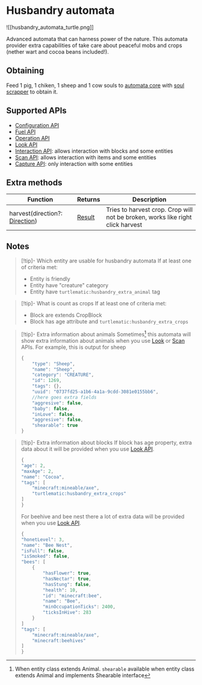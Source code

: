 # Husbandry automata

<span class="describeimg">![[husbandry_automata_turtle.png]]</span>

Advanced automata that can harness power of the nature. This automata provider extra capabilities of take care about peaceful mobs and crops (nether wart and cocoa beans included!).

## Obtaining

Feed 1 pig, 1 chiken, 1 sheep and 1 cow souls to [automata core](automata.md) with [soul scrapper](soul_scrapper.md) to obtain it.

## Supported APIs

- [Configuration API](configuration.md)
- [Fuel API](fuel.md)
- [Operation API](operation.md)
- [Look API](look.md)
- [Interaction API](interaction.md): allows interaction with blocks and some entities
- [Scan API](scan.md): allows interaction with items and some entities
- [Capture API](capture.md): only interaction with some entities

## Extra methods

| Function                                          | Returns | Description                                                                                                     |
|---------------------------------------------------|---------|-----------------------------------------------------------------------------------------------------------------|
| harvest(direction?: [Direction](introduction.md#direction))                                            | [Result](introduction.md#result)  | Tries to harvest crop. Crop will not be broken, works like right click harvest      |

## Notes

> [!tip]- Which entity are usable for husbandry automata
> If at least one of criteria met:
> - Entity is friendly
> - Entity have "creature" category
> - Entity have `turtlematic:husbandry_extra_animal` tag

> [!tip]- What is count as crops
> If at least one of criteria met:
> - Block are extends CropBlock
> - Block has age attribute and `turtlematic:husbandry_extra_crops`

> [!tip]- Extra information about animals
> Sometimes[^1] this automata will show extra information about animals when you use [Look](look.md) or [Scan](scan.md) APIs. For example, this is output for sheep
> 
> ```javascript
> {
>     "type": "Sheep",
>     "name": "Sheep",
>     "category": "CREATURE",
>     "id": 1269,
>     "tags": {},
>     "uuid": "0737fd25-a1b6-4a1a-9cdd-3081e0155bb6",
>     //here goes extra fields
>     "aggresive": false,
>     "baby": false,
>     "inLove": false,
>     "aggresive": false,
>     "shearable": true
> }
> ```

> [!tip]- Extra information about blocks
> If block has age property, extra data about it will be provided when you use [Look API](look.md).
> 
> ```javascript
> {
> "age": 2,
> "maxAge": 2,
> "name": "Cocoa",
> "tags": [
>     "minecraft:mineable/axe",
>     "turtlematic:husbandry_extra_crops"
> ]
> }
> ```
> 
> For beehive and bee nest there a lot of extra data will be provided when you use [Look API](look.md).
> 
> ```javascript
> {
> "honetLevel": 3,
> "name": "Bee Nest",
> "isFull": false,
> "isSmoked": false,
> "bees": [
>     {
>         "hasFlower": true,
>         "hasNectar": true,
>         "hasStung": false,
>         "health": 10,
>         "id": "minecraft:bee",
>         "name": "Bee",
>         "minOccupationTicks": 2400,
>         "ticksInHive": 283
>     }
> ]
> "tags": [
>     "minecraft:mineable/axe",
>     "minecraft:beehives"
> ]
> }
> ```

[^1]: When entity class extends Animal. `shearable` available when entity class extends Animal and implements Shearable interface
